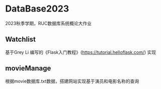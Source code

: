 # DataBase2023
2023秋季学期，RUC数据库系统概论大作业
## Watchlist 
基于Grey Li 编写的《Flask入门教程》(https://tutorial.helloflask.com/) 实现
## movieManage
根据movie数据库.txt数据，搭建网站实现基于演员和电影名称的查询
